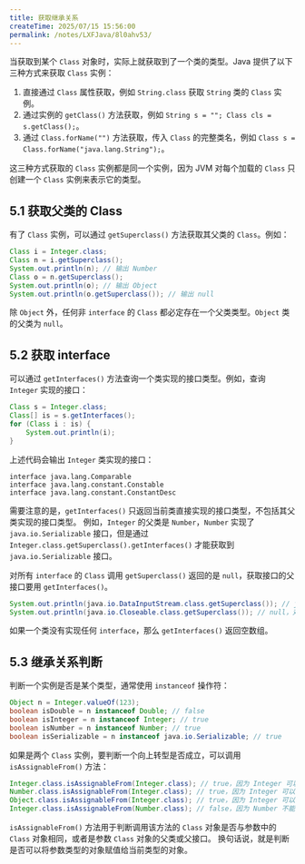 ```yaml
---
title: 获取继承关系
createTime: 2025/07/15 15:56:00
permalink: /notes/LXFJava/8l0ahv53/
---
```

当获取到某个 `Class` 对象时，实际上就获取到了一个类的类型。Java 提供了以下三种方式来获取 `Class` 实例：

1.  直接通过 `Class` 属性获取，例如 `String.class` 获取 `String` 类的 `Class` 实例。
2.  通过实例的 `getClass()` 方法获取，例如 `String s = ""; Class cls = s.getClass();`。
3.  通过 `Class.forName("")` 方法获取，传入 `Class` 的完整类名，例如 `Class s = Class.forName("java.lang.String");`。

这三种方式获取的 `Class` 实例都是同一个实例，因为 JVM 对每个加载的 `Class` 只创建一个 `Class` 实例来表示它的类型。

## 5.1 获取父类的 Class

有了 `Class` 实例，可以通过 `getSuperclass()` 方法获取其父类的 `Class`。例如：

```java
Class i = Integer.class;
Class n = i.getSuperclass();
System.out.println(n); // 输出 Number
Class o = n.getSuperclass();
System.out.println(o); // 输出 Object
System.out.println(o.getSuperclass()); // 输出 null
```

除 `Object` 外，任何非 `interface` 的 `Class` 都必定存在一个父类类型。`Object` 类的父类为 `null`。

## 5.2 获取 interface

可以通过 `getInterfaces()` 方法查询一个类实现的接口类型。例如，查询 `Integer` 实现的接口：

```java
Class s = Integer.class;
Class[] is = s.getInterfaces();
for (Class i : is) {
    System.out.println(i);
}
```

上述代码会输出 `Integer` 类实现的接口：

```
interface java.lang.Comparable
interface java.lang.constant.Constable
interface java.lang.constant.ConstantDesc
```

需要注意的是，`getInterfaces()` 只返回当前类直接实现的接口类型，不包括其父类实现的接口类型。 例如，`Integer` 的父类是 `Number`，`Number` 实现了 `java.io.Serializable` 接口，但是通过 `Integer.class.getSuperclass().getInterfaces()` 才能获取到 `java.io.Serializable` 接口。

对所有 `interface` 的 `Class` 调用 `getSuperclass()` 返回的是 `null`，获取接口的父接口要用 `getInterfaces()`。

```java
System.out.println(java.io.DataInputStream.class.getSuperclass()); // java.io.FilterInputStream，因为 DataInputStream 继承自 FilterInputStream
System.out.println(java.io.Closeable.class.getSuperclass()); // null，对接口调用 getSuperclass() 总是返回 null，获取接口的父接口要用 getInterfaces()
```

如果一个类没有实现任何 `interface`，那么 `getInterfaces()` 返回空数组。

## 5.3 继承关系判断

判断一个实例是否是某个类型，通常使用 `instanceof` 操作符：

```java
Object n = Integer.valueOf(123);
boolean isDouble = n instanceof Double; // false
boolean isInteger = n instanceof Integer; // true
boolean isNumber = n instanceof Number; // true
boolean isSerializable = n instanceof java.io.Serializable; // true
```

如果是两个 `Class` 实例，要判断一个向上转型是否成立，可以调用 `isAssignableFrom()` 方法：

```java
Integer.class.isAssignableFrom(Integer.class); // true，因为 Integer 可以赋值给 Integer
Number.class.isAssignableFrom(Integer.class); // true，因为 Integer 可以赋值给 Number
Object.class.isAssignableFrom(Integer.class); // true，因为 Integer 可以赋值给 Object
Integer.class.isAssignableFrom(Number.class); // false，因为 Number 不能赋值给 Integer
```

`isAssignableFrom()` 方法用于判断调用该方法的 `Class` 对象是否与参数中的 `Class` 对象相同，或者是参数 `Class` 对象的父类或父接口。 换句话说，就是判断是否可以将参数类型的对象赋值给当前类型的对象。
